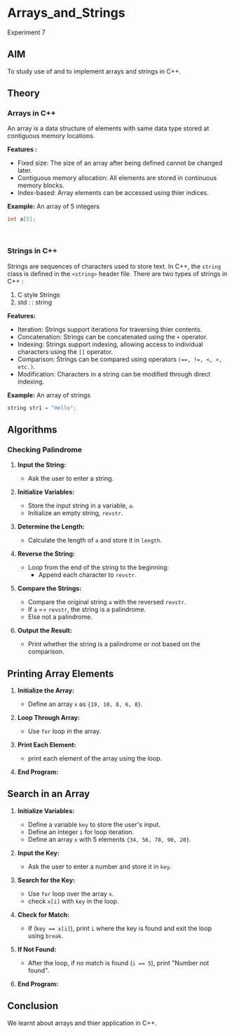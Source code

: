 # Arrays_and_Strings
Experiment 7

## AIM
To study use of and to implement arrays and strings in C++.



## Theory

### Arrays in C++
An array is a data structure of elements with same data type stored at contiguous memory locations. 


**Features :**
- Fixed size: The size of an array after being defined cannot be changed later.
- Contiguous memory allocation: All elements are stored in continuous memory blocks.
- Index-based: Array elements can be accessed using thier indices.

**Example:**
An array of 5 integers
```cpp
int a[5]; 
```
<br>


### Strings in C++
Strings are sequences of characters used to store text. In C++, the `string` class is defined in the ```<string>``` header file. There are two types of strings in C++ : <br>
1. C style Strings
2. std : : string

**Features:**
- Iteration: Strings support iterations for traversing thier contents.
- Concatenation: Strings can be concatenated using the `+` operator.
- Indexing: Strings support indexing, allowing access to individual characters using the `[]` operator.
- Comparison: Strings can be compared using operators `(==, !=, <, >, etc.)`.
- Modification: Characters in a string can be modified through direct indexing.

**Example:**
An array of strings
```cpp
string str1 = "Hello"; 
```
## Algorithms
### Checking Palindrome


1. **Input the String:**
   - Ask the user to enter a string.

2. **Initialize Variables:**
   - Store the input string in a variable, `a`.
   - Initialize an empty string, `revstr`.

3. **Determine the Length:**
   - Calculate the length of `a` and store it in `length`.

4. **Reverse the String:**
   - Loop from the end of the string to the beginning:
     - Append each character to `revstr`.

5. **Compare the Strings:**
   - Compare the original string `a` with the reversed `revstr`.
   - If `a` == `revstr`, the string is a palindrome.
   - Else not a palindrome.

6. **Output the Result:**
   - Print whether the string is a palindrome or not based on the comparison.


## Printing Array Elements

1. **Initialize the Array:**
   - Define an array `x` as  `{19, 10, 8, 6, 8}`.

2. **Loop Through Array:**
   - Use `for` loop in the array.

3. **Print Each Element:**
   - print each element of the array using the loop.

4. **End Program:**



## Search in an Array


1. **Initialize Variables:**
   - Define a variable `key` to store the user's input.
   - Define an integer `i` for loop iteration.
   - Define an array `x` with 5 elements `{34, 56, 78, 90, 20}`.

2. **Input the Key:**
   - Ask the user to enter a number and store it in `key`.

3. **Search for the Key:**
   - Use `for` loop over the array `x`.
   - check `x[i]` with `key` in the loop.

4. **Check for Match:**
   - If (`key == x[i]`), print `i` where the key is found and exit the loop using `break`.

5. **If Not Found:**
   - After the loop, if no match is found (`i == 5`), print "Number not found".

6. **End Program:**

## Conclusion
We learnt about arrays and thier application in C++.
